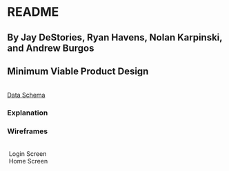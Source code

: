 <h1>README</h1>
<h2>By Jay DeStories, Ryan Havens, Nolan Karpinski, and Andrew Burgos</h2>

<h2>Minimum Viable Product Design</h2><br/>
<a href="https://docs.google.com/spreadsheets/d/1cqydFeEunsNWicqoBGlMNZU-_DaHk2zO5AgAZuJu4hI/edit#gid=0">Data Schema</a><br/>

<h3>Explanation</h3>

<h3>Wireframes</h3><br/>

<img src="" alt="">
Login Screen<br/>

<img src="" alt="">
Home Screen
